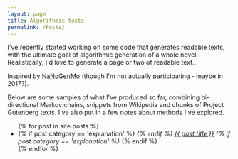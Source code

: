 ```yaml
---
layout: page
title: Algorithmic texts
permalink: /Posts/
---
```


I've recently started working on some code that generates readable texts, with the ultimate goal of algorithmic generation of a whole novel. Realistically, I'd love to generate a page or two of readable text... 

Inspired by [NaNoGenMo](https://github.com/NaNoGenMo/2016) (though I'm not actually participating - maybe in 2017?).

Below are some samples of what I've produced so far, combining bi-directional Markov chains, snippets from Wikipedia and chunks of Project Gutenberg texts. I've also put in a few notes about methods I've explored.

<ul>
  {% for post in site.posts %}
    <li>
      {% if post.category == 'explanation' %}
      <i>	
      {% endif %}
       <a href="{{ post.url }}">{{ post.title }}</a>
      {% if post.category == 'explanation' %}
      </i>	
      {% endif %}
    </li>
  {% endfor %}
</ul>